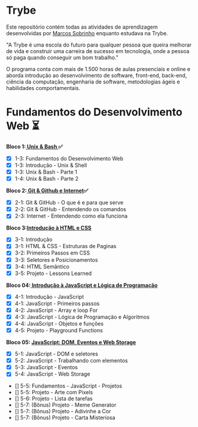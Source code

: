 # Trybe
Este repositório contém todas as atividades de aprendizagem desenvolvidas por [Marcos Sobrinho](https://www.linkedin.com/in/marcosvdss/) enquanto estudava na Trybe.

"A Trybe é uma escola do futuro para qualquer pessoa que queira melhorar de vida e construir uma carreira de sucesso em tecnologia, onde a pessoa só paga quando conseguir um bom trabalho."

O programa conta com mais de 1.500 horas de aulas presenciais e online e aborda introdução ao desenvolvimento de software, front-end, back-end, ciência da computação, engenharia de software, metodologias ágeis e habilidades comportamentais.

# Fundamentos do Desenvolvimento Web :hourglass_flowing_sand:

<b>Bloco 1:<a href="https://github.com/marcovdss/trybe-exercises/tree/main/01-fundamentos/bloco-01-unix-e-bash"> Unix & Bash </a>:white_check_mark:</b><br> 
- [X] 1-3: Fundamentos do Desenvolvimento Web
- [X] 1-3: Introdução - Unix & Shell
- [X] 1-3: Unix & Bash - Parte 1
- [X] 1-4: Unix & Bash - Parte 2

<b>Bloco 2:<a href="https://github.com/marcovdss/trybe-exercises/tree/main/01-fundamentos/bloco-02-git-github-e-internet"> Git & Github e Internet</a>:white_check_mark:</b><br>
- [x] 2-1: Git & GitHub - O que é e para que serve
- [X] 2-2: Git & GitHub - Entendendo os comandos
- [X] 2-3: Internet - Entendendo como ela funciona

<b>Bloco 3:<a href="https://github.com/marcovdss/trybe-exercises/tree/main/01-fundamentos/bloco-03-introducao-a-html-e-css">Introdução à HTML e CSS</a></b><br>
- [X] 3-1: Introdução
- [X] 3-1: HTML & CSS - Estruturas de Paginas
- [X] 3-2: Primeiros Passos em CSS
- [X] 3-3: Seletores e Posicionamentos
- [X] 3-4: HTML Semântico
- [X] 3-5: Projeto - Lessons Learned

<b>Bloco 04:<a href="https://github.com/marcovdss/trybe-exercises/tree/main/01-fundamentos/bloco-04-introducao-a-javascript-e-logica"> Introdução à JavaScript e Lógica de Programação </a></b><br>
- [X] 4-1:  Introdução - JavaScript
- [X] 4-1:  JavaScript - Primeiros passos
- [X] 4-2:  JavaScript - Array e loop For
- [X] 4-3:  JavaScript - Lógica de Programação e Algoritmos
- [X] 4-4:  JavaScript - Objetos e funções
- [X] 4-5:  Projeto - Playground Functions

<b>Bloco 05: <a href="https://github.com/marcovdss/trybe-exercises/tree/main/01-fundamentos/bloco-05-javascript-DOM-eventos-WebStorage"> JavaScript: DOM, Eventos e Web Storage </a></b><br>
- [X] 5-1: JavaScript - DOM e seletores
- [X] 5-2: JavaScript - Trabalhando com elementos
- [X] 5-3: JavaScript - Eventos
- [x] 5-4: JavaScript - Web Storage
- [] 5-5: Fundamentos - JavaScript - Projetos
- [] 5-5: Projeto - Arte com Pixels
- [] 5-6: Projeto - Lista de tarefas
- [] 5-7: (Bônus) Projeto - Meme Generator
- [] 5-7: (Bônus) Projeto - Adivinhe a Cor
- [] 5-7: (Bônus) Projeto - Carta Misteriosa
